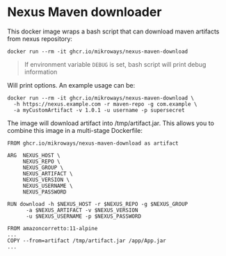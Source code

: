 # Nexus Maven downloader

This docker image wraps a bash script that can download maven artifacts from
nexus repository:

```
docker run --rm -it ghcr.io/mikroways/nexus-maven-download
```
> If environment variable `DEBUG` is set, bash script will print debug
> information

Will print options. An example usage can be:

```
docker run --rm -it ghcr.io/mikroways/nexus-maven-download \
  -h https://nexus.example.com -r maven-repo -g com.example \
  -a myCustomArtifact -v 1.0.1 -u username -p supersecret
```

The image will download artifact into /tmp/artifact.jar. This allows you to
combine this image in a multi-stage Dockerfile:

```
FROM ghcr.io/mikroways/nexus-maven-download as artifact

ARG  NEXUS_HOST \
     NEXUS_REPO \
     NEXUS_GROUP \
     NEXUS_ARTIFACT \
     NEXUS_VERSION \
     NEXUS_USERNAME \
     NEXUS_PASSWORD

RUN download -h $NEXUS_HOST -r $NEXUS_REPO -g $NEXUS_GROUP
      -a $NEXUS_ARTIFACT -v $NEXUS_VERSION
      -u $NEXUS_USERNAME -p $NEXUS_PASSWORD

FROM amazoncorretto:11-alpine
...
COPY --from=artifact /tmp/artifact.jar /app/App.jar
...
```
